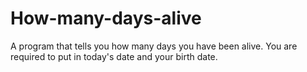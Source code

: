 # How-many-days-alive
A program that tells you how many days you have been alive. You are required to put in today's date and your birth date.
